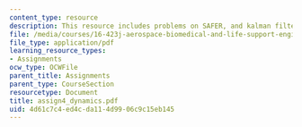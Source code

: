 ```yaml
---
content_type: resource
description: This resource includes problems on SAFER, and kalman filter.
file: /media/courses/16-423j-aerospace-biomedical-and-life-support-engineering-spring-2006/4d61c7c4ed4cda114d9906c9c15eb145_assign4_dynamics.pdf
file_type: application/pdf
learning_resource_types:
- Assignments
ocw_type: OCWFile
parent_title: Assignments
parent_type: CourseSection
resourcetype: Document
title: assign4_dynamics.pdf
uid: 4d61c7c4-ed4c-da11-4d99-06c9c15eb145
---
```

